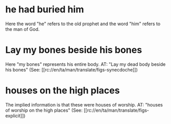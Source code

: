 # he had buried him

Here the word "he" refers to the old prophet and the word "him" refers to the man of God.

# Lay my bones beside his bones

Here "my bones" represents his entire body. AT: "Lay my dead body beside his bones" (See: [[rc://en/ta/man/translate/figs-synecdoche]])

# houses on the high places

The implied information is that these were houses of worship. AT: "houses of worship on the high places" (See: [[rc://en/ta/man/translate/figs-explicit]])